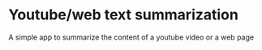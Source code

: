 # Youtube/web text summarization
A simple app to summarize the content of a youtube video or a web page
